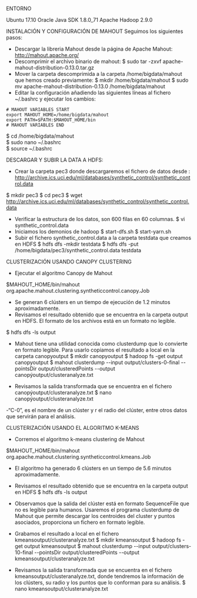 ENTORNO

Ubuntu 17.10
Oracle Java SDK 1.8.0_71
Apache Hadoop 2.9.0

INSTALACIÓN Y CONFIGURACIÓN DE MAHOUT
Seguimos los siguientes pasos:
-	Descargar la libreria Mahout desde la página de Apache Mahout:  http://mahout.apache.org/
-	Descomprimir el archivo binario de mahout:
  $ sudo tar -zxvf apache-mahout-distribution-0.13.0.tar.gz
- Mover la carpeta descomprimida a la carpeta /home/bigdata/mahout que hemos creado previamente:
  $ mkdir /home/bigdata/mahout
  $ sudo mv apache-mahout-distribution-0.13.0 /home/bigdata/mahout
-	Editar la configuración añadiendo las siguientes líneas al fichero ~/.bashrc y ejecutar los cambios:
```
# MAHOUT VARIABLES START	
export MAHOUT_HOME=/home/bigdata/mahout
export PATH=$PATH:$MAHOUT_HOME/bin
# MAHOUT VARIABLES END
```

$ cd /home/bigdata/mahout </br>
$ sudo nano ~/.bashrc </br>
$ source ~/.bashrc

DESCARGAR Y SUBIR LA DATA A HDFS:
-	Crear la carpeta pec3 donde descargaremos el fichero de datos desde : http://archive.ics.uci.edu/ml/databases/synthetic_control/synthetic_control.data 

$ mkdir pec3
$ cd pec3
$ wget http://archive.ics.uci.edu/ml/databases/synthetic_control/synthetic_control.data
-	Verificar la estructura de los datos, son 600 filas en 60 columnas.
$ vi synthetic_control.data
-	Iniciamos los demonios de hadoop
$ start-dfs.sh
$ start-yarn.sh
-	Subir el fichero synthetic_control.data a la carpeta testdata que creamos en HDFS
$ hdfs dfs -mkdir testdata
$ hdfs dfs -put /home/bigdata/pec3/synthetic_control.data testdata

CLUSTERIZACIÓN USANDO CANOPY CLUSTERING

-	Ejecutar el algoritmo Canopy de Mahout

$MAHOUT_HOME/bin/mahout  org.apache.mahout.clustering.syntheticcontrol.canopy.Job

-	Se generan 6 clústers en un tiempo de ejecución de 1.2 minutos aproximadamente. 
-	Revisamos el resultado obtenido que se encuentra en la carpeta output en HDFS. El formato de los archivos está en un formato no legible.

$ hdfs dfs -ls output

-	Mahout tiene una utilidad conocida como clusterdump que lo convierte en formato legible. Para usarlo copiamos el resultado a local en la carpeta canopyoutput
$ mkdir canopyoutput
$ hadoop fs -get output canopyoutput
$ mahout clusterdump --input output/clusters-0-final --pointsDir output/clusteredPoints --output canopýoutput/clusteranalyze.txt

-	Revisamos la salida transformada que se encuentra en el fichero canopýoutput/clusteranalyze.txt
$ nano canopýoutput/clusteranalyze.txt

-“C-0”, es el nombre de un clúster y r el radio del clúster, entre otros datos que servirán para el análisis.

CLUSTERIZACIÓN USANDO EL ALGORITMO K-MEANS

-	Corremos el algoritmo k-means clustering de Mahout

$MAHOUT_HOME/bin/mahout org.apache.mahout.clustering.syntheticcontrol.kmeans.Job

-	El algoritmo ha generado 6 clústers en un tiempo de 5.6 minutos aproximadamente.
-	Revisamos el resultado obtenido que se encuentra en la carpeta output en HDFS
$ hdfs dfs -ls output
 
-	Observamos que la salida del clúster está en formato SequenceFile que no es legible para humanos.  Usaremos el programa  clusterdump  de Mahout que permite descargar los centroides del cluster y puntos asociados, proporciona un fichero en formato legible.
-	Grabamos el resultado a local en el fichero  kmeansoutput/clusteranalyze.txt
$ mkdir kmeansoutput
$ hadoop fs -get output kmeansoutput
$ mahout clusterdump --input output/clusters-10-final --pointsDir output/clusteredPoints --output kmeansoutput/clusteranalyze.txt
 
-	Revisamos la salida transformada que se encuentra en el fichero kmeansoutput/clusteranalyze.txt, donde tendremos la información de los clústers, su radio y los puntos que lo conforman para su análisis.
$ nano kmeansoutput/clusteranalyze.txt










